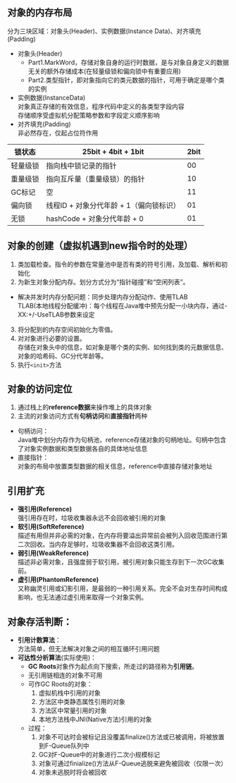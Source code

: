 ## 对象的内存布局
  分为三块区域：对象头(Header)、实例数据(Instance Data)、对齐填充(Padding)  
 + 对象头(Header)  
   - Part1.MarkWord，存储对象自身的运行时数据，是与对象自身定义的数据无关的额外存储成本(在轻量级锁和偏向锁中有重要应用)  
   - Part2.类型指针，即对象指向它的类元数据的指针，可用于确定是哪个类的实例  
 + 实例数据(InstanceData)  
    对象真正存储的有效信息，程序代码中定义的各类型字段内容  
    存储顺序受虚拟机分配策略参数和字段定义顺序影响  
 + 对齐填充(Padding)  
    非必然存在，仅起占位符作用


| 锁状态 | 25bit + 4bit + 1bit | 2bit |
|--|--|--|
| 轻量级锁 | 指向栈中锁记录的指针 | 00 |
| 重量级锁 | 指向互斥量（重量级锁）的指针 | 10 |
| GC标记 | 空 | 11 |
| 偏向锁 | 线程ID + 对象分代年龄 + 1（偏向锁标识） | 01 |
| 无锁 | hashCode + 对象分代年龄 + 0 | 01 |

## 对象的创建（虚拟机遇到new指令时的处理）
1. 类加载检查。指令的参数在常量池中是否有类的符号引用，及加载、解析和初始化
2. 为新生对象分配内存。划分方式分为“指针碰撞”和“空闲列表”。
  + 解决并发时内存分配问题：同步处理内存分配动作、使用TLAB  
  TLAB(本地线程分配缓冲)：每个线程在Java堆中预先分配一小块内存，通过-XX:+/-UseTLAB参数来设定
3. 将分配到的内存空间初始化为零值。
4. 对对象进行必要的设置。  
存储在对象头中的信息，如对象是哪个类的实例、如何找到类的元数据信息、对象的哈希码、GC分代年龄等。
5. 执行`<init>`方法

## 对象的访问定位
1. 通过栈上的**reference数据**来操作堆上的具体对象
2. 主流的对象访问方式有**句柄访问**和**直接指针**两种
  + 句柄访问：  
	Java堆中划分内存作为句柄池，reference存储对象的句柄地址。句柄中包含了对象实例数据和类型数据各自的具体地址信息
  + 直接指针：  
	对象的布局中放置类型数据的相关信息，reference中直接存储对象地址 
	
## 引用扩充
+ **强引用(Reference)**  
  强引用存在时，垃圾收集器永远不会回收被引用的对象
+ **软引用(SoftReference)**  
  描述有用但并非必需的对象，在内存将要溢出异常前会被列入回收范围进行第二次回收。当内存足够时，垃圾收集器不会回收这类引用。
+ **弱引用(WeakReference)**  
  描述非必需对象，且强度弱于软引用，被引用对象只能生存到下一次GC收集前。
+ **虚引用(PhantomReference)**  
  又称幽灵引用或幻影引用，是最弱的一种引用关系。完全不会对生存时间构成影响，也无法通过虚引用来取得一个对象实例。  

## 对象存活判断：
+ **引用计数算法**：  
方法简单，但无法解决对象之间的相互循环引用问题
+ **可达性分析算法**(实际使用)：  
  - **GC Roots**对象作为起点向下搜索，所走过的路径称为**引用链**。  
  - 无引用链相连的对象不可用
  - 可作GC Roots的对象：  
	  1. 虚拟机栈中引用的对象
	  2. 方法区中类静态属性引用的对象
	  3. 方法区中常量引用的对象
	  4. 本地方法栈中JNI(Native方法)引用的对象
  - 过程：  
    1. 对象不可达时会被标记且没覆盖finalize()方法或已被调用，将被放置到F-Queue队列中
	2. GC对F-Queue中的对象进行二次小规模标记
	3. 对象可通过finialize()方法从F-Queue逃脱来避免被回收（仅限一次）
	4. 对象未逃脱时将会被回收
